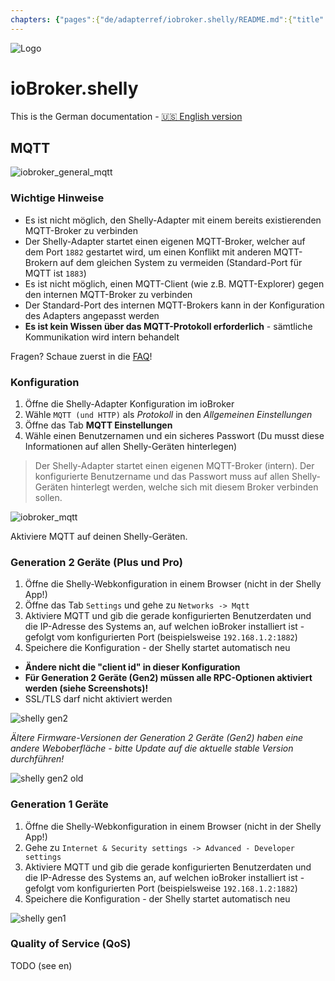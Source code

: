 ```yaml
---
chapters: {"pages":{"de/adapterref/iobroker.shelly/README.md":{"title":{"de":"ioBroker.shelly"},"content":"de/adapterref/iobroker.shelly/README.md"},"de/adapterref/iobroker.shelly/protocol-coap.md":{"title":{"de":"ioBroker.shelly"},"content":"de/adapterref/iobroker.shelly/protocol-coap.md"},"de/adapterref/iobroker.shelly/protocol-mqtt.md":{"title":{"de":"ioBroker.shelly"},"content":"de/adapterref/iobroker.shelly/protocol-mqtt.md"},"de/adapterref/iobroker.shelly/restricted-login.md":{"title":{"de":"ioBroker.shelly"},"content":"de/adapterref/iobroker.shelly/restricted-login.md"},"de/adapterref/iobroker.shelly/state-changes.md":{"title":{"de":"ioBroker.shelly"},"content":"de/adapterref/iobroker.shelly/state-changes.md"},"de/adapterref/iobroker.shelly/faq.md":{"title":{"de":"ioBroker.shelly"},"content":"de/adapterref/iobroker.shelly/faq.md"},"de/adapterref/iobroker.shelly/debug.md":{"title":{"de":"ioBroker.shelly"},"content":"de/adapterref/iobroker.shelly/debug.md"}}}
---
```

![Logo](../../admin/shelly.png)

# ioBroker.shelly

This is the German documentation - [🇺🇸 English version](../en/protocol-mqtt.md)

## MQTT

![iobroker_general_mqtt](./img/iobroker_general_mqtt.png)

### Wichtige Hinweise

- Es ist nicht möglich, den Shelly-Adapter mit einem bereits existierenden MQTT-Broker zu verbinden
- Der Shelly-Adapter startet einen eigenen MQTT-Broker, welcher auf dem Port `1882` gestartet wird, um einen Konflikt mit anderen MQTT-Brokern auf dem gleichen System zu vermeiden (Standard-Port für MQTT ist `1883`)
- Es ist nicht möglich, einen MQTT-Client (wie z.B. MQTT-Explorer) gegen den internen MQTT-Broker zu verbinden
- Der Standard-Port des internen MQTT-Brokers kann in der Konfiguration des Adapters angepasst werden
- **Es ist kein Wissen über das MQTT-Protokoll erforderlich** - sämtliche Kommunikation wird intern behandelt

Fragen? Schaue zuerst in die [FAQ](faq.md)!

### Konfiguration

1. Öffne die Shelly-Adapter Konfiguration im ioBroker
2. Wähle `MQTT (und HTTP)` als *Protokoll* in den *Allgemeinen Einstellungen*
3. Öffne das Tab **MQTT Einstellungen**
4. Wähle einen Benutzernamen und ein sicheres Passwort (Du musst diese Informationen auf allen Shelly-Geräten hinterlegen)

> Der Shelly-Adapter startet einen eigenen MQTT-Broker (intern). Der konfigurierte Benutzername und das Passwort muss auf allen Shelly-Geräten hinterlegt werden, welche sich mit diesem Broker verbinden sollen.

![iobroker_mqtt](./img/iobroker_mqtt.png)

Aktiviere MQTT auf deinen Shelly-Geräten.

### Generation 2 Geräte (Plus und Pro)

1. Öffne die Shelly-Webkonfiguration in einem Browser (nicht in der Shelly App!)
2. Öffne das Tab `Settings` und gehe zu `Networks -> Mqtt`
3. Aktiviere MQTT und gib die gerade konfigurierten Benutzerdaten und die IP-Adresse des Systems an, auf welchen ioBroker installiert ist - gefolgt vom konfigurierten Port (beispielsweise `192.168.1.2:1882`)
4. Speichere die Konfiguration - der Shelly startet automatisch neu

- **Ändere nicht die "client id" in dieser Konfiguration**
- **Für Generation 2 Geräte (Gen2) müssen alle RPC-Optionen aktiviert werden (siehe Screenshots)!**
- SSL/TLS darf nicht aktiviert werden

![shelly gen2](./img/shelly_mqtt-gen2.png)

*Ältere Firmware-Versionen der Generation 2 Geräte (Gen2) haben eine andere Weboberfläche - bitte Update auf die aktuelle stable Version durchführen!*

![shelly gen2 old](./img/shelly_mqtt-gen2-old.png)

### Generation 1 Geräte

1. Öffne die Shelly-Webkonfiguration in einem Browser (nicht in der Shelly App!)
2. Gehe zu `Internet & Security settings -> Advanced - Developer settings`
3. Aktiviere MQTT und gib die gerade konfigurierten Benutzerdaten und die IP-Adresse des Systems an, auf welchen ioBroker installiert ist - gefolgt vom konfigurierten Port (beispielsweise `192.168.1.2:1882`)
4. Speichere die Konfiguration - der Shelly startet automatisch neu

![shelly gen1](./img/shelly_mqtt-gen1.png)

### Quality of Service (QoS)

TODO (see en)